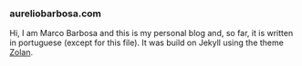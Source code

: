 ### aureliobarbosa.com

Hi, I am Marco Barbosa and this is my personal blog and, so far, it is written in portuguese (except for this file). 
It was build on Jekyll using the theme [Zolan](https://zolan-jekyll.netlify.app/).